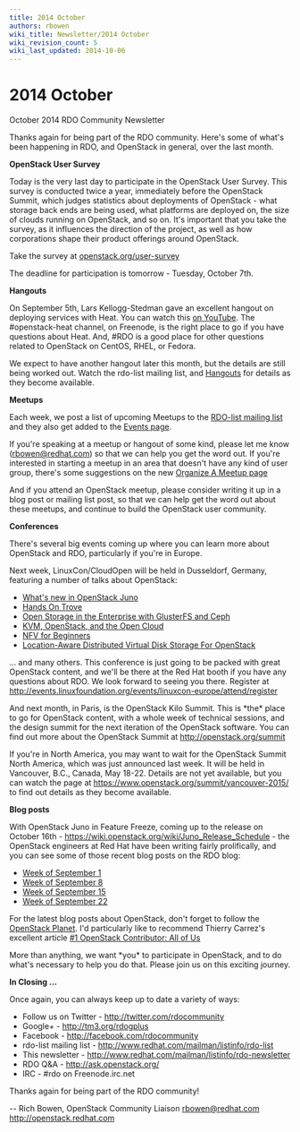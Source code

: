 ```yaml
---
title: 2014 October
authors: rbowen
wiki_title: Newsletter/2014 October
wiki_revision_count: 5
wiki_last_updated: 2014-10-06
---
```


# 2014 October

October 2014 RDO Community Newsletter

Thanks again for being part of the RDO community. Here's some of what's been happening in RDO, and OpenStack in general, over the last month.

**OpenStack User Survey**

Today is the very last day to participate in the OpenStack User Survey. This survey is conducted twice a year, immediately before the OpenStack Summit, which judges statistics about deployments of OpenStack - what storage back ends are being used, what platforms are deployed on, the size of clouds running on OpenStack, and so on. It's important that you take the survey, as it influences the direction of the project, as well as how corporations shape their product offerings around OpenStack.

Take the survey at [openstack.org/user-survey](http://openstack.org/user-survey)

The deadline for participation is tomorrow - Tuesday, October 7th.

**Hangouts**

On September 5th, Lars Kellogg-Stedman gave an excellent hangout on deploying services with Heat. You can watch this [on YouTube](https://plus.google.com/events/c9u4sjn7ksb8jrmma7vd25aok94). The #openstack-heat channel, on Freenode, is the right place to go if you have questions about Heat. And, #RDO is a good place for other questions related to OpenStack on CentOS, RHEL, or Fedora.

We expect to have another hangout later this month, but the details are still being worked out. Watch the rdo-list mailing list, and [Hangouts](http://openstack.redhat.com/Hangouts) for details as they become available.

**Meetups**

Each week, we post a list of upcoming Meetups to the [RDO-list mailing list](http://www.redhat.com/mailman/listinfo/rdo-list) and they also get added to the [Events page](https://openstack.redhat.com/Events).

If you're speaking at a meetup or hangout of some kind, please let me know (rbowen@redhat.com) so that we can help you get the word out. If you're interested in starting a meetup in an area that doesn't have any kind of user group, there's some suggestions on the new [Organize A Meetup page](https://openstack.redhat.com/Organize-a-meetup)

And if you attend an OpenStack meetup, please consider writing it up in a blog post or mailing list post, so that we can help get the word out about these meetups, and continue to build the OpenStack user community.

**Conferences**

There's several big events coming up where you can learn more about OpenStack and RDO, particularly if you're in Europe.

Next week, LinuxCon/CloudOpen will be held in Dusseldorf, Germany, featuring a number of talks about OpenStack:

*   [What's new in OpenStack Juno](http://sched.co/1xnFhZc)
*   [Hands On Trove](http://sched.co/1yFfJDc)
*   [Open Storage in the Enterprise with GlusterFS and Ceph](http://sched.co/Xnt6wB)
*   [KVM, OpenStack, and the Open Cloud](http://sched.co/1yGhznn)
*   [NFV for Beginners](http://sched.co/Xn5ZlL)
*   [Location-Aware Distributed Virtual Disk Storage For OpenStack](http://sched.co/1sXUnl4)

... and many others. This conference is just going to be packed with great OpenStack content, and we'll be there at the Red Hat booth if you have any questions about RDO. We look forward to seeing you there. Register at [<http://events.linuxfoundation.org/events/linuxcon-europe/attend/register>](http://events.linuxfoundation.org/events/linuxcon-europe/attend/register)

And next month, in Paris, is the OpenStack Kilo Summit. This is \*the\* place to go for OpenStack content, with a whole week of technical sessions, and the design summit for the next iteration of the OpenStack software. You can find out more about the OpenStack Summit at [<http://openstack.org/summit>](http://openstack.org/summit)

If you're in North America, you may want to wait for the OpenStack Summit North America, which was just announced last week. It will be held in Vancouver, B.C., Canada, May 18-22. Details are not yet available, but you can watch the page at [<https://www.openstack.org/summit/vancouver-2015/>](https://www.openstack.org/summit/vancouver-2015/) to find out details as they become available.

**Blog posts**

With OpenStack Juno in Feature Freeze, coming up to the release on October 16th - <https://wiki.openstack.org/wiki/Juno_Release_Schedule> - the OpenStack engineers at Red Hat have been writing fairly prolifically, and you can see some of those recent blog posts on the RDO blog:

*   [Week of September 1](https://openstack.redhat.com/forum/discussion/983/rdo-blog-roundup-week-of-september-1)
*   [Week of September 8](https://openstack.redhat.com/forum/discussion/984/blog-roundup-week-of-september-8-2014)
*   [Week of September 15](https://openstack.redhat.com/forum/discussion/986/blog-roundup-week-of-september-15-2014)
*   [Week of September 22](https://openstack.redhat.com/forum/discussion/987/blog-roundup-week-of-september-22-2014)

For the latest blog posts about OpenStack, don't forget to follow the [OpenStack Planet](http://planet.openstack.org/). I'd particularly like to recommend Thierry Carrez's excellent article [#1 OpenStack Contributor: All of Us](http://ttx.re/largest-openstack-contributor.html)

More than anything, we want \*you\* to participate in OpenStack, and to do what's necessary to help you do that. Please join us on this exciting journey.

**In Closing ...**

Once again, you can always keep up to date a variety of ways:

*   Follow us on Twitter - <http://twitter.com/rdocommunity>
*   Google+ - <http://tm3.org/rdogplus>
*   Facebook - <http://facebook.com/rdocommunity>
*   rdo-list mailing list - <http://www.redhat.com/mailman/listinfo/rdo-list>
*   This newsletter - <http://www.redhat.com/mailman/listinfo/rdo-newsletter>
*   RDO Q&A - <http://ask.openstack.org/>
*   IRC - #rdo on Freenode.irc.net

Thanks again for being part of the RDO community!

-- Rich Bowen, OpenStack Community Liaison rbowen@redhat.com <http://openstack.redhat.com>

